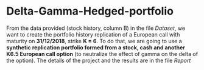 # Delta-Gamma-Hedged-portfolio

From the data provided (stock history, column B) in the file *Dataset*, we want to create the portfolio history replication of a European call with maturity on **31/12/2018**, strike **K = 6**. To do that, we are going to use a **synthetic replication portfolio formed from a stock, cash and another K6.5 European call option** (to neutralize the effect of gamma on the delta of the option). The details of the project and the results are in the file *Report*
